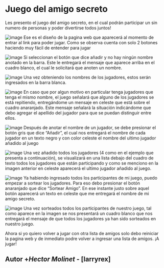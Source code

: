 # Juego del amigo secreto

Les presento el juego del amigo secreto, en el cual podrán participar un sin numero de personas y poder divertirse todos juntos!



![image](https://github.com/user-attachments/assets/1eb648c4-269a-49fe-be65-131d7f681a07)
Ese es el diseño de la pagina web que aparecerá al momento de entrar al link para poder jugar. Como se observa cuenta con solo 2 botones haciendo muy fácil de entender para jugar

![image](https://github.com/user-attachments/assets/530fa8b4-f95a-48fe-b240-38ced04a5740)
Si seleccionan el botón que dice añadir y no hay ningún nombre anotado en la barra. Este le entregará el mensaje que aparece arriba en el cuadro blanco, el cual le solicitará que anoten un nombre.

![image](https://github.com/user-attachments/assets/f4133b5f-449c-4341-b73b-b11d9f522ebc)
Una vez obteniendo los nombres de los jugadores, estos serán ingresados en la barra blanca.

![image](https://github.com/user-attachments/assets/3804e0be-282b-4186-87cd-ad723b3c3ce1)
En caso que por algun motivo en particular tenga jugadores que tenga el mismo nombre, el juego señalará que alguno de los jugadores se está repitiendo, entregándome un mensaje en celeste que está sobre el cuadro anaranjado. Este mensaje señalará la situación indicándome que debo agregar el apellido del jugador para que se puedan distinguir entre ellos.

![image](https://github.com/user-attachments/assets/dc9e0454-e0d7-44f9-8e87-198b1969e4c0)
Después de anotar el nombre de un jugador, se debe presionar el botón gris que dice “Añadir”, el cual nos entregará el nombre de cada jugador en un texto negro y con color celeste el nombre del ultimo jugador añadido al juego

![image](https://github.com/user-attachments/assets/4afefd30-ef91-4716-a555-e4d8ec73c325)
Una vez añadido todos los jugadores (4 como en el ejemplo que presenta a continuación), se visualizará en una lista debajo del cuadro de texto todos los jugadores que están participando y como se menciono en la imagen anterior en celeste aparecerá el ultimo jugador añadido al juego.

![image](https://github.com/user-attachments/assets/e2f0f4b5-298f-409e-9e65-9f7f822ca151)
Ya habiendo ingresado todos los participantes de mi juego, puedo empezar a sortear los jugadores. Para eso debo presionar el botón anaranjado que dice “Sortear Amigo”. En ese instante justo sobre aquel botón aparecerá un texto en celeste que me entregará el nombre de mi amigo secreto.

![image](https://github.com/user-attachments/assets/4a2841ce-6268-4f52-8459-5efbe7f29293)
Una vez sorteados todos los participantes de nuestro juego, tal como aparece en la imagen se nos presentará un cuadro blanco que nos entregará el mensaje de que todos los jugadores ya han sido sorteados en nuestro juego.

Ahora si yo quiero volver a jugar con otra lista de amigos solo debo reiniciar la pagina web y de inmediato podre volver a ingresar una lista de amigos.
¡A jugar!

## Autor +*Hector Molinet* - [larryrex]
